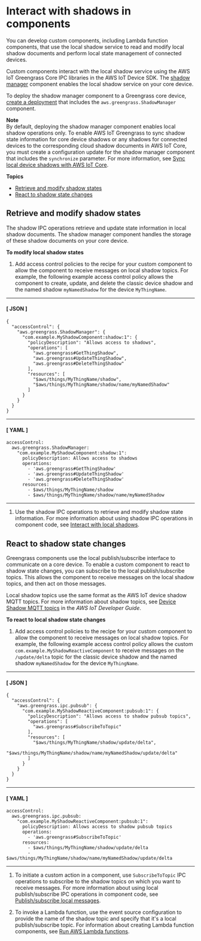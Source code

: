 # Interact with shadows in components<a name="interact-with-shadows-in-components"></a>

You can develop custom components, including Lambda function components, that use the local shadow service to read and modify local shadow documents and perform local state management of connected devices\. 

Custom components interact with the local shadow service using the AWS IoT Greengrass Core IPC libraries in the AWS IoT Device SDK\. The [shadow manager](shadow-manager-component.md) component enables the local shadow service on your core device\.

To deploy the shadow manager component to a Greengrass core device, [create a deployment](create-deployments.md) that includes the `aws.greengrass.ShadowManager` component\.

**Note**  
By default, deploying the shadow manager component enables local shadow operations only\. To enable AWS IoT Greengrass to sync shadow state information for core device shadows or any shadows for connected devices to the corresponding cloud shadow documents in AWS IoT Core, you must create a configuration update for the shadow manager component that includes the `synchronize` parameter\. For more information, see [Sync local device shadows with AWS IoT Core](sync-shadows-with-iot-core.md)\.

**Topics**
+ [Retrieve and modify shadow states](#interact-shadow-states)
+ [React to shadow state changes](#react-shadow-events)

## Retrieve and modify shadow states<a name="interact-shadow-states"></a>

The shadow IPC operations retrieve and update state information in local shadow documents\. The shadow manager component handles the storage of these shadow documents on your core device\.

**To modify local shadow states**

1. Add access control policies to the recipe for your custom component to allow the component to receive messages on local shadow topics\. For example, the following example access control policy allows the component to create, update, and delete the classic device shadow and the named shadow `myNamedShadow` for the device `MyThingName`\.

------
#### [ JSON ]

   ```
   {
     "accessControl": {
       "aws.greengrass.ShadowManager": {
         "com.example.MyShadowComponent:shadow:1": {
           "policyDescription": "Allows access to shadows",
           "operations": [
             "aws.greengrass#GetThingShadow",
             "aws.greengrass#UpdateThingShadow",
             "aws.greengrass#DeleteThingShadow"
           ],
           "resources": [
             "$aws/things/MyThingName/shadow",
             "$aws/things/MyThingName/shadow/name/myNamedShadow"
           ]
         }    
       }
     }
   }
   ```

------
#### [ YAML ]

   ```
   accessControl:
     aws.greengrass.ShadowManager:
       "com.example.MyShadowComponent:shadow:1":
         policyDescription: Allows access to shadows
         operations:
           - 'aws.greengrass#GetThingShadow'
           - 'aws.greengrass#UpdateThingShadow'
           - 'aws.greengrass#DeleteThingShadow'
         resources:
           - $aws/things/MyThingName/shadow
           - $aws/things/MyThingName/shadow/name/myNamedShadow
   ```

------

1. Use the shadow IPC operations to retrieve and modify shadow state information\. For more information about using shadow IPC operations in component code, see [Interact with local shadows](ipc-local-shadows.md)\.

## React to shadow state changes<a name="react-shadow-events"></a>

Greengrass components use the local publish/subscribe interface to communicate on a core device\. To enable a custom component to react to shadow state changes, you can subscribe to the local publish/subscribe topics\. This allows the component to receive messages on the local shadow topics, and then act on those messages\. 

Local shadow topics use the same format as the AWS IoT device shadow MQTT topics\. For more information about shadow topics, see [Device Shadow MQTT topics](https://docs.aws.amazon.com/iot/latest/developerguide/device-shadow-mqtt.html) in the *AWS IoT Developer Guide*\.

**To react to local shadow state changes**

1. Add access control policies to the recipe for your custom component to allow the component to receive messages on local shadow topics\. For example, the following example access control policy allows the custom `com.example.MyShadowReactiveComponent` to receive messages on the `/update/delta` topic for the classic device shadow and the named shadow `myNamedShadow` for the device `MyThingName`\.

------
#### [ JSON ]

   ```
   {
     "accessControl": {
       "aws.greengrass.ipc.pubsub": {
         "com.example.MyShadowReactiveComponent:pubsub:1": {
           "policyDescription": "Allows access to shadow pubsub topics",
           "operations": [
             "aws.greengrass#SubscribeToTopic"
           ],
           "resources": [
             "$aws/things/MyThingName/shadow/update/delta",
             "$aws/things/MyThingName/shadow/name/myNamedShadow/update/delta"
           ]
         }
       }
     }
   }
   ```

------
#### [ YAML ]

   ```
   accessControl:
     aws.greengrass.ipc.pubsub:
       "com.example.MyShadowReactiveComponent:pubsub:1":
         policyDescription: Allows access to shadow pubsub topics
         operations:
           - 'aws.greengrass#SubscribeToTopic'
         resources:
           - $aws/things/MyThingName/shadow/update/delta
           - $aws/things/MyThingName/shadow/name/myNamedShadow/update/delta
   ```

------

1. To initiate a custom action in a component, use `SubscribeToTopic` IPC operations to subscribe to the shadow topics on which you want to receive messages\. For more information about using local publish/subscribe IPC operations in component code, see [Publish/subscribe local messages](ipc-publish-subscribe.md)\.

1. To invoke a Lambda function, use the event source configuration to provide the name of the shadow topic and specify that it's a local publish/subscribe topic\. For information about creating Lambda function components, see [Run AWS Lambda functions](run-lambda-functions.md)\.